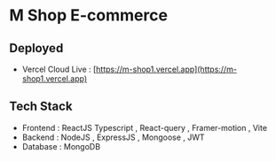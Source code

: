 # M Shop E-commerce

## Deployed
- Vercel Cloud Live : [https://m-shop1.vercel.app](https://m-shop1.vercel.app)

## Tech Stack
- Frontend : ReactJS Typescript , React-query , Framer-motion , Vite
- Backend : NodeJS , ExpressJS , Mongoose , JWT
- Database : MongoDB